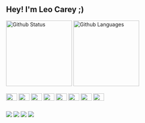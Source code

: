 ## Hey! I'm Leo Carey ;)

<div>
    <img height="180em" src="https://github-readme-stats.vercel.app/api?username=leoncarey&show_icons=true&theme=gruvbox&include_all_commits=true&count_private=true" alt="Github Status" />
    <img height="180em" src="https://github-readme-stats.vercel.app/api/top-langs?username=leoncarey&theme=gruvbox&layout=compact&langs_count=6" alt="Github Languages" />
</div>

<div style="display: inline_block"><br>
  <img align="center" alt="Carey-Js" height="20" width="30" src="https://github.com/leoncarey/devicon/blob/master/icons/javascript/javascript-original.svg">
  <img align="center" alt="Carey-Typescript" height="20" width="30" src="https://github.com/leoncarey/devicon/blob/master/icons/typescript/typescript-original.svg">
  <img align="center" alt="Carey-React" height="20" width="30" src="https://github.com/leoncarey/devicon/blob/master/icons/react/react-original.svg">
  <img align="center" alt="Carey-HTML" height="20" width="30" src="https://github.com/leoncarey/devicon/blob/master/icons/html5/html5-original.svg">
  <img align="center" alt="Carey-CSS" height="20" width="30" src="https://github.com/leoncarey/devicon/blob/master/icons/css3/css3-original.svg">
  <img align="center" alt="Carey-Nodejs" height="20" width="30" src="https://github.com/leoncarey/devicon/blob/master/icons/nodejs/nodejs-original.svg">
  <img align="center" alt="Carey-MongoDb" height="20" width="30" src="https://github.com/leoncarey/devicon/blob/master/icons/mongodb/mongodb-original.svg">
  <img align="center" alt="Carey-MySql" height="20" width="30" src="https://github.com/leoncarey/devicon/blob/master/icons/mysql/mysql-original.svg">
</div>

  ##
  
<div> 
  <a href="https://www.youtube.com/channel/UCk39B1iUJo9Gg9A4kXR0HdQ" target="_blank">
    <img src="https://img.shields.io/badge/YouTube-FF0000?style=for-the-badge&logo=youtube&logoColor=white" target="_blank"></a>
  <a href="https://www.linkedin.com/in/leonardo-carey" target="_blank">
    <img src="https://img.shields.io/badge/-LinkedIn-%230077B5?style=for-the-badge&logo=linkedin&logoColor=white" target="_blank"></a>
  <a href="https://www.npmjs.com/~careycoder" target="_blank"><img src="https://img.shields.io/badge/-NPM-EDF2F7?style=for-the-badge&logo=npm&logoColor=white" target="_blank"></a>
  <a href="mailto:careycoder@gmail.com"><img src="https://img.shields.io/badge/-Gmail-%23333?style=for-the-badge&logo=gmail" target="_blank"></a>
</div>

